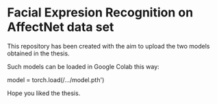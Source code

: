 # Facial Expresion Recognition on AffectNet data set

This repository has been created with the aim to upload the two models obtained in the thesis.

Such models can be loaded in Google Colab this way: 

model = torch.load(/.../model.pth')

Hope you liked the thesis.
